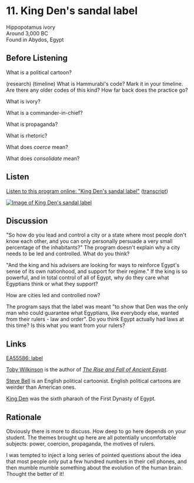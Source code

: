 # 11. King Den's sandal label

Hippopotamus ivory  
Around 3,000 BC  
Found in Abydos, Egypt


## Before Listening

What is a political cartoon?

(research) (timeline) What is Hammurabi's code? Mark it in your
timeline. Are there any older codes of this kind? How far back does the
practice go?

What is ivory?

What is a commander-in-chief?

What is propaganda?

What is rhetoric?

What does *coerce* mean?

What does *consolidate* mean?


## Listen

[Listen to this program online:
"King Den's sandal label"](http://www.bbc.co.uk/ahistoryoftheworld/objects/li6X6vc1SMSJfJ2BhOdB0A)
([transcript](http://www.bbc.co.uk/ahistoryoftheworld/about/transcripts/episode11/))

[![Image of King Den's sandal label](https://upload.wikimedia.org/wikipedia/commons/thumb/a/a3/IvoryLabelOfDen-BritishMuseum-August19-08.jpg/286px-IvoryLabelOfDen-BritishMuseum-August19-08.jpg)](https://commons.wikimedia.org/wiki/File:IvoryLabelOfDen-BritishMuseum-August19-08.jpg)


## Discussion

"So how do you lead and control a city or a state where most people
don't know each other, and you can only personally persuade a very small
percentage of the inhabitants?" The program doesn't explain why a city
needs to be led and controlled. What do you think?

"And the king and his advisers are looking for ways to reinforce Egypt's
sense of its own nationhood, and support for their regime." If the king
is so powerful, and in total control of all of Egypt, why do they care
what Egyptians think or what they support?

How are cities led and controlled now?

The program says that the label was meant "to show that Den was the only
man who could guarantee what Egyptians, like everybody else, wanted from
their rulers - law and order". Do you think Egypt actually had laws at
this time? Is this what you want from your rulers?


## Links

[EA55586: label](http://www.britishmuseum.org/research/collection_online/collection_object_details.aspx?objectId=109824&partId=1)

[Toby Wilkinson](https://en.wikipedia.org/wiki/Toby_Wilkinson)
is the author of
[*The Rise and Fall of Ancient Egypt*](https://www.goodreads.com/book/show/8536070-the-rise-and-fall-of-ancient-egypt).

[Steve Bell](http://belltoons.co.uk/hotoffpress) is an English political
cartoonist. English political cartoons are weirder than American ones.

[King Den](https://en.wikipedia.org/wiki/Den_(pharaoh)) was the sixth
pharaoh of the First Dynasty of Egypt.


## Rationale

Obviously there is more to discuss. How deep to go here depends on your
student. The themes brought up here are all potentially uncomfortable
subjects: power, coercion, propaganda, the motives of rulers.

I was tempted to inject a long series of pointed questions about the
idea that most people only put a few hundred numbers in their cell
phones, and then mumble mumble something about the evolution of the
human brain. Thought the better of it!
